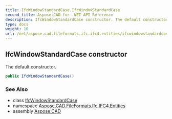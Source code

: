 ```yaml
---
title: IfcWindowStandardCase.IfcWindowStandardCase
second_title: Aspose.CAD for .NET API Reference
description: IfcWindowStandardCase constructor. The default constructor
type: docs
weight: 10
url: /net/aspose.cad.fileformats.ifc.ifc4.entities/ifcwindowstandardcase/ifcwindowstandardcase/
---
```

## IfcWindowStandardCase constructor

The default constructor.

```csharp
public IfcWindowStandardCase()
```

### See Also

* class [IfcWindowStandardCase](../)
* namespace [Aspose.CAD.FileFormats.Ifc.IFC4.Entities](../../ifcwindowstandardcase/)
* assembly [Aspose.CAD](../../../)


